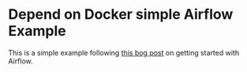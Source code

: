 # Depend on Docker simple Airflow Example

This is a simple example following [this bog post](http://michal.karzynski.pl/blog/2017/03/19/developing-workflows-with-apache-airflow/) on getting started with Airflow. 


